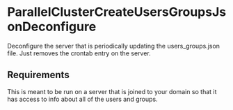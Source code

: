 ParallelClusterCreateUsersGroupsJsonDeconfigure
=========

Deconfigure the server that is periodically updating the users_groups.json file.
Just removes the crontab entry on the server.

Requirements
------------

This is meant to be run on a server that is joined to your domain so that it
has access to info about all of the users and groups.
